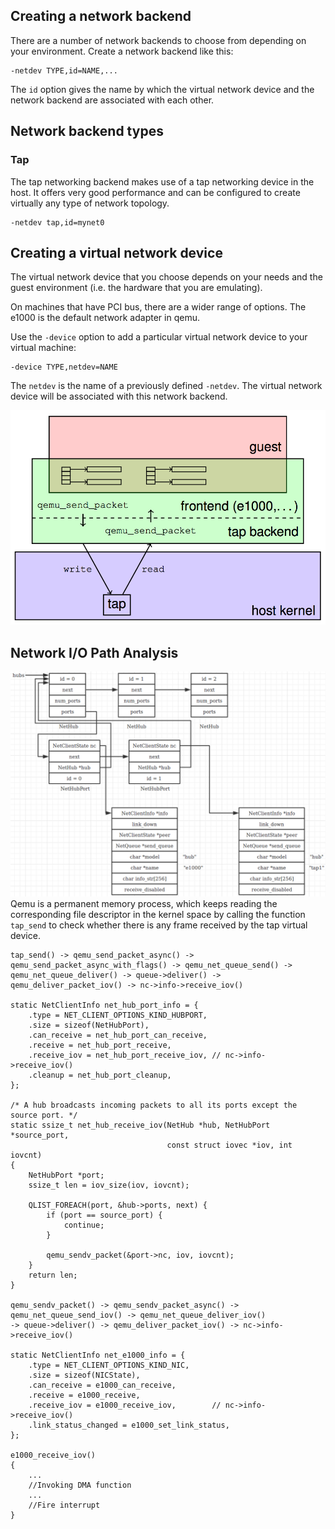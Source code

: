 ## Creating a network backend
There are a number of network backends to choose from depending on your environment. Create a network backend like this:
```
-netdev TYPE,id=NAME,...
```
The `id` option gives the name by which the virtual network device and the network backend are associated with each other.

## Network backend types
### Tap
The tap networking backend makes use of a tap networking device in the host. It offers very good performance and can be configured to create virtually any type of network topology.
```
-netdev tap,id=mynet0
```
## Creating a virtual network device
The virtual network device that you choose depends on your needs and the guest environment (i.e. the hardware that you are emulating).

On machines that have PCI bus, there are a wider range of options. The e1000 is the default network adapter in qemu.

Use the `-device` option to add a particular virtual network device to your virtual machine:
```
-device TYPE,netdev=NAME
```
The `netdev` is the name of a previously defined `-netdev`. The virtual network device will be associated with this network backend.

![QEMU networking](qemu_networking.png)

## Network I/O Path Analysis
![QEMU Network I/O Structure](qemu_network_io_structure.png)
Qemu is a permanent memory process, which keeps reading the corresponding file descriptor in the kernel space by calling the function `tap_send` to check whether there is any frame received by the tap virtual device.
```
tap_send() -> qemu_send_packet_async() -> qemu_send_packet_async_with_flags() -> qemu_net_queue_send() ->
qemu_net_queue_deliver() -> queue->deliver() -> qemu_deliver_packet_iov() -> nc->info->receive_iov()

static NetClientInfo net_hub_port_info = {
    .type = NET_CLIENT_OPTIONS_KIND_HUBPORT,
    .size = sizeof(NetHubPort),
    .can_receive = net_hub_port_can_receive,
    .receive = net_hub_port_receive,       
    .receive_iov = net_hub_port_receive_iov, // nc->info->receive_iov()
    .cleanup = net_hub_port_cleanup,
};

/* A hub broadcasts incoming packets to all its ports except the source port. */
static ssize_t net_hub_receive_iov(NetHub *hub, NetHubPort *source_port,
                                   const struct iovec *iov, int iovcnt)
{
    NetHubPort *port;
    ssize_t len = iov_size(iov, iovcnt);

    QLIST_FOREACH(port, &hub->ports, next) {
        if (port == source_port) {
            continue;
        }

        qemu_sendv_packet(&port->nc, iov, iovcnt);
    }
    return len;
}

qemu_sendv_packet() -> qemu_sendv_packet_async() -> qemu_net_queue_send_iov() -> qemu_net_queue_deliver_iov()
-> queue->deliver() -> qemu_deliver_packet_iov() -> nc->info->receive_iov()

static NetClientInfo net_e1000_info = {
    .type = NET_CLIENT_OPTIONS_KIND_NIC,
    .size = sizeof(NICState),
    .can_receive = e1000_can_receive,
    .receive = e1000_receive,
    .receive_iov = e1000_receive_iov,        // nc->info->receive_iov()
    .link_status_changed = e1000_set_link_status,
};

e1000_receive_iov()
{
    ...
    //Invoking DMA function
    ...
    //Fire interrupt
}
```